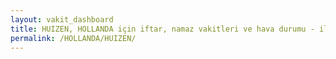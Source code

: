 ```yaml
---
layout: vakit_dashboard
title: HUIZEN, HOLLANDA için iftar, namaz vakitleri ve hava durumu - ilçe/eyalet seç
permalink: /HOLLANDA/HUIZEN/
---
```


<script type="text/javascript">
  var GLOBAL_COUNTRY = 'HOLLANDA';
  var GLOBAL_CITY = 'HUIZEN';
  var GLOBAL_STATE = '';
  var lat = 72;
  var lon = 21;
</script>
